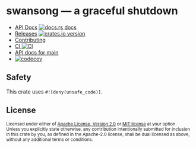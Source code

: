 # swansong &mdash; a graceful shutdown

* [API Docs][docs] [![docs.rs docs][docs-badge]][docs]
* [Releases][releases] [![crates.io version][version-badge]][crate]
* [Contributing][contributing]
* [CI ![CI][ci-badge]][ci]
* [API docs for main][main-docs]
* [![codecov](https://codecov.io/gh/jbr/swansong/graph/badge.svg?token=AXD0FXYIR4)](https://codecov.io/gh/jbr/swansong)

[ci]: https://github.com/jbr/swansong/actions?query=workflow%3ACI
[ci-badge]: https://github.com/jbr/swansong/workflows/CI/badge.svg
[releases]: https://github.com/jbr/swansong/releases
[docs]: https://docs.rs/swansong
[contributing]: https://github.com/jbr/swansong/blob/main/.github/CONTRIBUTING.md
[crate]: https://crates.io/crates/swansong
[docs-badge]: https://img.shields.io/badge/docs-latest-blue.svg?style=flat-square
[version-badge]: https://img.shields.io/crates/v/swansong.svg?style=flat-square
[main-docs]: https://jbr.github.io/swansong/swansong/

## Safety
This crate uses `#![deny(unsafe_code)]`.

## License

<sup>
Licensed under either of <a href="LICENSE-APACHE">Apache License, Version
2.0</a> or <a href="LICENSE-MIT">MIT license</a> at your option.
</sup>

<br/>

<sub>
Unless you explicitly state otherwise, any contribution intentionally submitted
for inclusion in this crate by you, as defined in the Apache-2.0 license, shall
be dual licensed as above, without any additional terms or conditions.
</sub>
